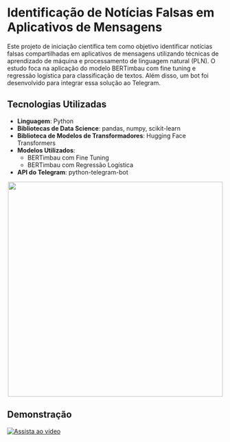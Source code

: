 # Identificação de Notícias Falsas em Aplicativos de Mensagens

Este projeto de iniciação científica tem como objetivo identificar notícias falsas compartilhadas em aplicativos de mensagens utilizando técnicas de aprendizado de máquina e processamento de linguagem natural (PLN). O estudo foca na aplicação do modelo BERTimbau com fine tuning e regressão logística para classificação de textos. Além disso, um bot foi desenvolvido para integrar essa solução ao Telegram.

## Tecnologias Utilizadas

- **Linguagem**: Python
- **Bibliotecas de Data Science**: pandas, numpy, scikit-learn
- **Biblioteca de Modelos de Transformadores**: Hugging Face Transformers
- **Modelos Utilizados**:
  - BERTimbau com Fine Tuning
  - BERTimbau com Regressão Logística
- **API do Telegram**: python-telegram-bot

<p align="center">
  <img src="https://github.com/user-attachments/assets/34491f5f-8b7b-4dce-ad92-9d4842c74088" width="500">
</p>

## Demonstração
[![Assista ao vídeo](https://img.youtube.com/vi/8XLrBcMFo4w/maxresdefault.jpg)](https://youtu.be/8XLrBcMFo4w)




